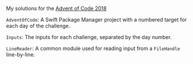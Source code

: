 My solutions for the [Advent of Code 2018](https://adventofcode.com)

`AdventOfCode`: A Swift Package Manager project with a numbered target for each day of the challenge.

`Inputs`: The inputs for each challenge, separated by the day number.

`LineReader`: A common module used for reading input from a `FileHandle` line-by-line.

